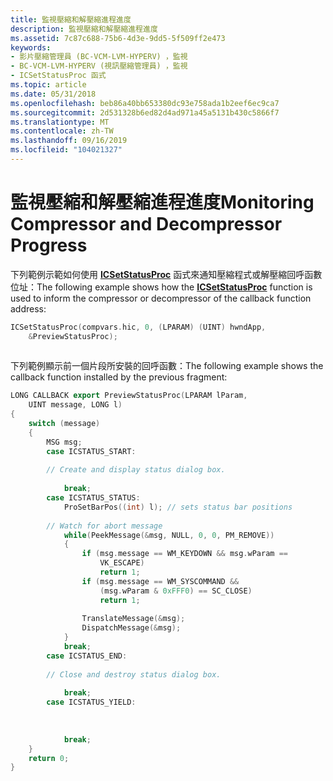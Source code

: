 ```yaml
---
title: 監視壓縮和解壓縮進程進度
description: 監視壓縮和解壓縮進程進度
ms.assetid: 7c87c688-75b6-4d3e-9dd5-5f509ff2e473
keywords:
- 影片壓縮管理員 (BC-VCM-LVM-HYPERV) ，監視
- BC-VCM-LVM-HYPERV (視訊壓縮管理員) ，監視
- ICSetStatusProc 函式
ms.topic: article
ms.date: 05/31/2018
ms.openlocfilehash: beb86a40bb653380dc93e758ada1b2eef6ec9ca7
ms.sourcegitcommit: 2d531328b6ed82d4ad971a45a5131b430c5866f7
ms.translationtype: MT
ms.contentlocale: zh-TW
ms.lasthandoff: 09/16/2019
ms.locfileid: "104021327"
---
```

# <a name="monitoring-compressor-and-decompressor-progress"></a><span data-ttu-id="6b990-106">監視壓縮和解壓縮進程進度</span><span class="sxs-lookup"><span data-stu-id="6b990-106">Monitoring Compressor and Decompressor Progress</span></span>

<span data-ttu-id="6b990-107">下列範例示範如何使用 [**ICSetStatusProc**](/windows/desktop/api/Vfw/nf-vfw-icsetstatusproc) 函式來通知壓縮程式或解壓縮回呼函數位址：</span><span class="sxs-lookup"><span data-stu-id="6b990-107">The following example shows how the [**ICSetStatusProc**](/windows/desktop/api/Vfw/nf-vfw-icsetstatusproc) function is used to inform the compressor or decompressor of the callback function address:</span></span>


```C++
ICSetStatusProc(compvars.hic, 0, (LPARAM) (UINT) hwndApp, 
    &PreviewStatusProc); 
 
```



<span data-ttu-id="6b990-108">下列範例顯示前一個片段所安裝的回呼函數：</span><span class="sxs-lookup"><span data-stu-id="6b990-108">The following example shows the callback function installed by the previous fragment:</span></span>


```C++
LONG CALLBACK export PreviewStatusProc(LPARAM lParam, 
    UINT message, LONG l) 
{ 
    switch (message) 
    { 
        MSG msg; 
        case ICSTATUS_START: 
         
        // Create and display status dialog box. 
         
            break; 
        case ICSTATUS_STATUS: 
            ProSetBarPos((int) l); // sets status bar positions 
 
        // Watch for abort message 
            while(PeekMessage(&msg, NULL, 0, 0, PM_REMOVE)) 
            { 
                if (msg.message == WM_KEYDOWN && msg.wParam == 
                    VK_ESCAPE) 
                    return 1; 
                if (msg.message == WM_SYSCOMMAND && 
                    (msg.wParam & 0xFFF0) == SC_CLOSE) 
                    return 1; 
 
                TranslateMessage(&msg); 
                DispatchMessage(&msg); 
            } 
            break; 
        case ICSTATUS_END: 
         
        // Close and destroy status dialog box. 
         
            break; 
        case ICSTATUS_YIELD: 
         
         
         
            break; 
    } 
    return 0; 
} 
 
```



 

 




